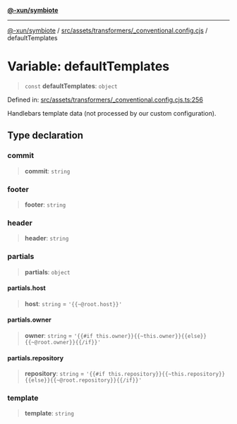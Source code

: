 [**@-xun/symbiote**](../../../../../README.md)

***

[@-xun/symbiote](../../../../../README.md) / [src/assets/transformers/\_conventional.config.cjs](../README.md) / defaultTemplates

# Variable: defaultTemplates

> `const` **defaultTemplates**: `object`

Defined in: [src/assets/transformers/\_conventional.config.cjs.ts:256](https://github.com/Xunnamius/symbiote/blob/0437dc127bb0574f19f66370b2ed3a70bfedfd5d/src/assets/transformers/_conventional.config.cjs.ts#L256)

Handlebars template data (not processed by our custom configuration).

## Type declaration

### commit

> **commit**: `string`

### footer

> **footer**: `string`

### header

> **header**: `string`

### partials

> **partials**: `object`

#### partials.host

> **host**: `string` = `'{{~@root.host}}'`

#### partials.owner

> **owner**: `string` = `'{{#if this.owner}}{{~this.owner}}{{else}}{{~@root.owner}}{{/if}}'`

#### partials.repository

> **repository**: `string` = `'{{#if this.repository}}{{~this.repository}}{{else}}{{~@root.repository}}{{/if}}'`

### template

> **template**: `string`

